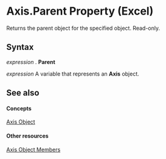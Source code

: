 
# Axis.Parent Property (Excel)

Returns the parent object for the specified object. Read-only.


## Syntax

 _expression_ . **Parent**

 _expression_ A variable that represents an **Axis** object.


## See also


#### Concepts


[Axis Object](7e08c61b-90f4-8d91-0ee2-84283d10b324.md)
#### Other resources


[Axis Object Members](2b60f79e-339d-a6cf-7ec6-a915b550c634.md)
